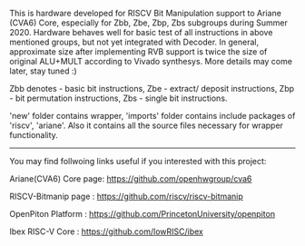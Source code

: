 This is hardware developed for RISCV Bit Manipulation support to Ariane (CVA6) Core, especially for Zbb, Zbe, Zbp, Zbs subgroups during Summer 2020.
Hardware behaves well for basic test of all instructions in above mentioned groups, but not yet integrated with Decoder. In general, approximate size after implementing RVB support is twice the size of original ALU+MULT according to Vivado synthesys. More details may come later, stay tuned :)

Zbb denotes - basic bit instructions, Zbe - extract/ deposit instructions, Zbp - bit permutation instructions, Zbs - single bit instructions.  

'new' folder contains wrapper, 'imports' folder contains include packages of 'riscv', 'ariane'. Also it contains all the source files necessary for wrapper functionality.  

_______________________________________________________________________________

You may find follwoing links useful if you interested with this project:

Ariane(CVA6) Core page: https://github.com/openhwgroup/cva6

RISCV-Bitmanip page   : https://github.com/riscv/riscv-bitmanip

OpenPiton Platform    : https://github.com/PrincetonUniversity/openpiton

Ibex RISC-V Core      : https://github.com/lowRISC/ibex

